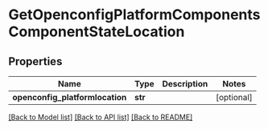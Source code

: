 # GetOpenconfigPlatformComponentsComponentStateLocation

## Properties
Name | Type | Description | Notes
------------ | ------------- | ------------- | -------------
**openconfig_platformlocation** | **str** |  | [optional] 

[[Back to Model list]](../README.md#documentation-for-models) [[Back to API list]](../README.md#documentation-for-api-endpoints) [[Back to README]](../README.md)


